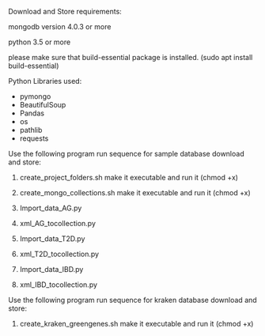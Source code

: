 Download and Store requirements:

mongodb version 4.0.3 or more

python 3.5 or more

please make sure that build-essential package is installed. (sudo apt install build-essential)

Python Libraries used:
- pymongo
- BeautifulSoup
- Pandas
- os
- pathlib
- requests


Use the following program run sequence for sample database download and store:

1. create_project_folders.sh make it executable and run it (chmod +x)

2. create_mongo_collections.sh make it executable and run it (chmod +x)

3. Import_data_AG.py

4. xml_AG_tocollection.py

5. Import_data_T2D.py

6. xml_T2D_tocollection.py

7. Import_data_IBD.py

8. xml_IBD_tocollection.py


Use the following program run sequence for kraken database download and store:

1. create_kraken_greengenes.sh make it executable and run it (chmod +x)

